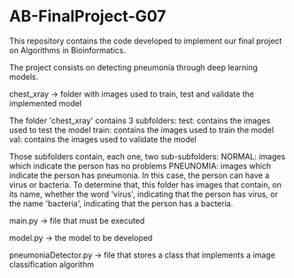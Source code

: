 # AB-FinalProject-G07

This repository contains the code developed to implement our final project on Algorithms in Bioinformatics.

The project consists on detecting pneumonia through deep learning models.



chest_xray -> folder with images used to train, test and validate the implemented model


The folder 'chest_xray' contains 3 subfolders: 
    test: contains the images used to test the model
    train: contains the images used to train the model
    val: contains the images used to validate the model

Those subfolders contain, each one, two sub-subfolders:
    NORMAL: images which indicate the person has no problems
    PNEUNOMIA: images which indicate the person has pneumonia. In this case, the person can have a virus or bacteria. To determine that, this folder has images that contain, on its name, whether the word 'virus', indicating that the person has virus, or the name 'bacteria', indicating that the person has a bacteria.


main.py -> file that must be executed


model.py -> the model to be developed

pneumoniaDetector.py -> file that stores a class that implements a image classification algorithm